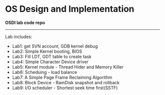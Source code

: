 OS Design and Implementation
============================

**OSDI lab code repo**

-----------

Lab includes:

- Lab1: get SVN account, GDB kernel debug
- Lab2: Simple Kernel booting, BIOS
- Lab3: Fill LDT, GDT table to create task
- Lab4: Simple Character Device driver
- Lab5: Kernel module - Thread Hider and Memory Killer
- Lab6: Scheduing - load balance
- Lab7: A Simple Page Frame Reclaiming Algorithm
- Lab8: Block Device - RamDisk snapshot and rollback
- Lab9: I/O scheduler - Shortest seek time first(SSTF)
